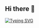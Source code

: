 ## Hi there 👋
[![Typing SVG](https://readme-typing-svg.herokuapp.com?font=Fira+Code&pause=1000&vCenter=true&multiline=true&width=435&lines=Sebasti%C3%A1n+Correa;Ingeniero+en+proceso)](https://git.io/typing-svg)
<!--
**SebassBarreto/SebassBarreto** is a ✨ _special_ ✨ repository because its `README.md` (this file) appears on your GitHub profile.

Here are some ideas to get you started:

- 🔭 I’m currently working on ...
- 🌱 I’m currently learning ...
- 👯 I’m looking to collaborate on ...
- 🤔 I’m looking for help with ...
- 💬 Ask me about ...
- 📫 How to reach me: ...
- 😄 Pronouns: ...
- ⚡ Fun fact: ...
-->
